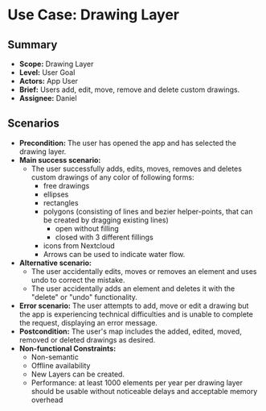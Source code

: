 # Use Case: Drawing Layer

## Summary

- **Scope:** Drawing Layer
- **Level:** User Goal
- **Actors:** App User
- **Brief:** Users add, edit, move, remove and delete custom drawings.
- **Assignee:** Daniel

## Scenarios

- **Precondition:**
  The user has opened the app and has selected the drawing layer.
- **Main success scenario:**
  - The user successfully adds, edits, moves, removes and deletes custom drawings of any color of following forms:
    - free drawings
    - ellipses
    - rectangles
    - polygons (consisting of lines and bezier helper-points, that can be created by dragging existing lines)
      - open without filling
      - closed with 3 different fillings
    - icons from Nextcloud
    - Arrows can be used to indicate water flow.
- **Alternative scenario:**
  - The user accidentally edits, moves or removes an element and uses undo to correct the mistake.
  - The user accidentally adds an element and deletes it with the "delete" or "undo" functionality.
- **Error scenario:**
  The user attempts to add, move or edit a drawing but the app is experiencing technical difficulties and is unable to complete the request, displaying an error message.
- **Postcondition:**
  The user's map includes the added, edited, moved, removed or deleted drawings as desired.
- **Non-functional Constraints:**
  - Non-semantic
  - Offline availability
  - New Layers can be created.
  - Performance: at least 1000 elements per year per drawing layer should be usable without noticeable delays and acceptable memory overhead
